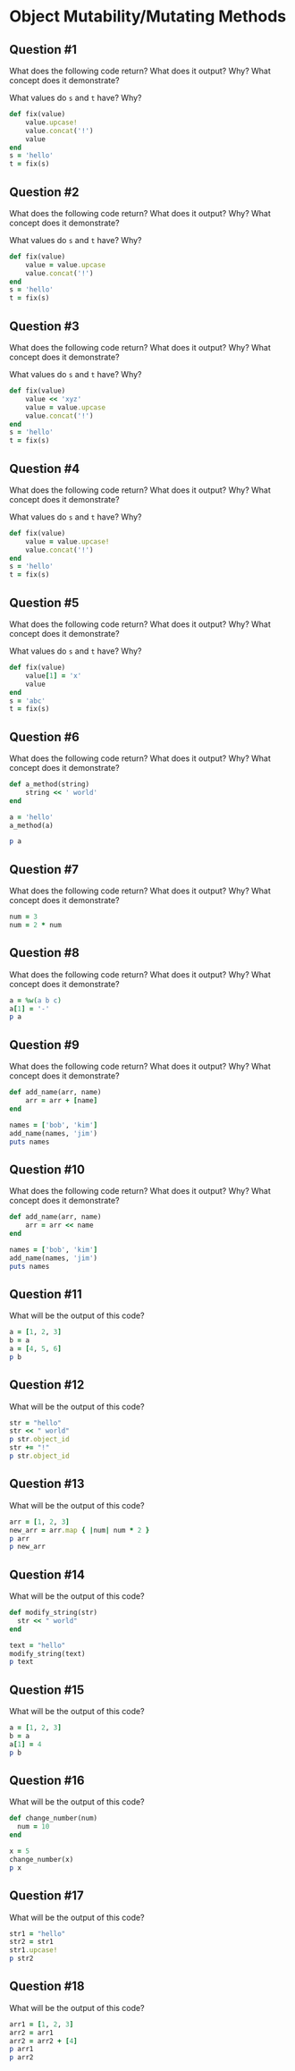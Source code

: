 # Object Mutability/Mutating Methods

## Question #1

What does the following code return? What does it output? Why? What concept does it demonstrate?

What values do `s` and `t` have? Why?

```ruby
def fix(value)  
	value.upcase!  
	value.concat('!')  
	value
end
s = 'hello'
t = fix(s)
```


## Question #2

What does the following code return? What does it output? Why? What concept does it demonstrate?

What values do `s` and `t` have? Why?

```ruby
def fix(value)  
	value = value.upcase  
	value.concat('!')
end
s = 'hello'
t = fix(s)
```

## Question #3

What does the following code return? What does it output? Why? What concept does it demonstrate?

What values do `s` and `t` have? Why?

```ruby
def fix(value)  
	value << 'xyz'  
	value = value.upcase  
	value.concat('!')
end
s = 'hello'
t = fix(s)
```


## Question #4

What does the following code return? What does it output? Why? What concept does it demonstrate?

What values do `s` and `t` have? Why?

```ruby
def fix(value)
	value = value.upcase!  
	value.concat('!')
end
s = 'hello'
t = fix(s)
```


## Question #5

What does the following code return? What does it output? Why? What concept does it demonstrate?

What values do `s` and `t` have? Why?

```ruby
def fix(value) 
	value[1] = 'x' 
	value 
end
s = 'abc'
t = fix(s)
```


## Question #6

What does the following code return? What does it output? Why? What concept does it demonstrate?

```ruby
def a_method(string)  
	string << ' world'
end

a = 'hello'
a_method(a)

p a
```


## Question #7

What does the following code return? What does it output? Why? What concept does it demonstrate?

```ruby
num = 3
num = 2 * num
```


## Question #8

What does the following code return? What does it output? Why? What concept does it demonstrate?

```ruby
a = %w(a b c)
a[1] = '-'
p a
```


## Question #9

What does the following code return? What does it output? Why? What concept does it demonstrate?

```ruby
def add_name(arr, name)  
	arr = arr + [name]
end

names = ['bob', 'kim']
add_name(names, 'jim')
puts names
```

## Question #10

What does the following code return? What does it output? Why? What concept does it demonstrate?

```ruby
def add_name(arr, name)  
	arr = arr << name
end

names = ['bob', 'kim']
add_name(names, 'jim')
puts names
```


## Question #11

What will be the output of this code?

```ruby
a = [1, 2, 3]
b = a
a = [4, 5, 6]
p b
```


## Question #12

What will be the output of this code?

```ruby
str = "hello"
str << " world"
p str.object_id
str += "!"
p str.object_id
```


## Question #13

What will be the output of this code?

```ruby
arr = [1, 2, 3]
new_arr = arr.map { |num| num * 2 }
p arr
p new_arr
```


## Question #14

What will be the output of this code?

```ruby
def modify_string(str)
  str << " world"
end

text = "hello"
modify_string(text)
p text
```


## Question #15

What will be the output of this code?

```ruby
a = [1, 2, 3]
b = a
a[1] = 4
p b
```


## Question #16

What will be the output of this code?

```ruby
def change_number(num)
  num = 10
end

x = 5
change_number(x)
p x
```


## Question #17

What will be the output of this code?

```ruby
str1 = "hello"
str2 = str1
str1.upcase!
p str2
```


## Question #18

What will be the output of this code?

```ruby
arr1 = [1, 2, 3]
arr2 = arr1
arr2 = arr2 + [4]
p arr1
p arr2
```

